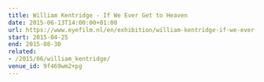 ```yaml
---
title: William Kentridge - If We Ever Get to Heaven
date: 2015-06-13T14:00:00+01:00
url: https://www.eyefilm.nl/en/exhibition/william-kentridge-if-we-ever-get-to-heaven
start: 2015-04-25
end: 2015-08-30
related:
- /2015/06/william_kentridge/
venue_id: 9f469wm2+pg
---
```

